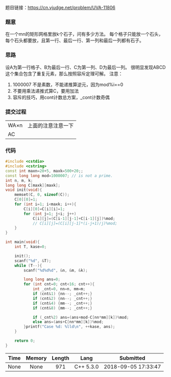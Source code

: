题目链接：<https://cn.vjudge.net/problem/UVA-11806>

### 题意
在一个mn的矩形网格里放k个石子，问有多少方法。
每个格子只能放一个石头，每个石头都要放，且第一行、最后一行、第一列和最后一列都有石子。

### 思路
设A为第一行格子、B为最后一行、C为第一列、D为最后一列。
很明显发现ABCD这个集合包含了重复元素，那么按照容斥定理可解。
注意：
1. 1000007 不是素数，不能递推算逆元，因为mod%i==0
2. 不要用乘法递推式算C，要用加法
3. 容斥的技巧，用cont计数总方案，_cont计数奇偶

### 提交过程
|||
:-|:-
WA×n|上面的注意注意一下
AC|

### 代码
```cpp
#include <cstdio>
#include <cstring>
const int maxn=20+5, maxk=500+20;;
const long long mod=1000007; // is not a prime.
int n, m, k;
long long C[maxk][maxk];
void init(void){
    memset(C, 0, sizeof(C));
    C[0][0]=1;
    for (int i=1; i<maxk; i++){
        C[i][0]=C[i][i]=1;
        for (int j=1; j<i; j++)
            C[i][j]=(C[i-1][j-1]+C[i-1][j])%mod;
            // C[i][j]=(C[i][j-1]*(i-j+1)/j)%mod;
    }
}

int main(void){
    int T, kase=0;

    init();
    scanf("%d", &T);
    while (T--){
        scanf("%d%d%d", &n, &m, &k);

        long long ans=0;
        for (int cnt=0; cnt<16; cnt++){
            int _cnt=0, nn=n, mm=m;
            if (cnt&1) {nn--; _cnt++;}
            if (cnt&2) {nn--; _cnt++;}
            if (cnt&4) {mm--; _cnt++;}
            if (cnt&8) {mm--; _cnt++;}

            if (_cnt%2) ans=(ans+mod-C[nn*mm][k])%mod;
            else ans=(ans+C[nn*mm][k])%mod;
        }printf("Case %d: %lld\n", ++kase, ans);
    }

    return 0;
}

```

Time|Memory|Length|Lang|Submitted
:-:|:-:|:-:|:-:|:-:
None|None|971|C++ 5.3.0|2018-09-05 17:33:47